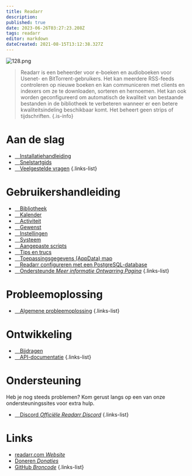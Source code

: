 ```yaml
---
title: Readarr
description: 
published: true
date: 2023-06-26T03:27:23.208Z
tags: readarr
editor: markdown
dateCreated: 2021-08-15T13:12:38.327Z
---
```


![128.png](/assets/readarr/logos/128.png)

> Readarr is een beheerder voor e-boeken en audioboeken voor Usenet- en BitTorrent-gebruikers. Het kan meerdere RSS-feeds controleren op nieuwe boeken en kan communiceren met clients en indexers om ze te downloaden, sorteren en hernoemen. Het kan ook worden geconfigureerd om automatisch de kwaliteit van bestaande bestanden in de bibliotheek te verbeteren wanneer er een betere kwaliteitsindeling beschikbaar komt. Het beheert geen strips of tijdschriften.
{.is-info}

# Aan de slag

- [<i class="fas fa-plus-square"></i>&emsp;Installatiehandleiding](/readarr/installation)
- [<i class="fas fa-book-open"></i>&emsp;Snelstartgids](/readarr/quick-start-guide)
- [<i class="far fa-question-circle"></i>&emsp;Veelgestelde vragen](/readarr/faq)
{.links-list}

# Gebruikershandleiding

- [<i class="fas fa-play"></i>&emsp;Bibliotheek](/readarr/library)
- [<i class="fas fa-calendar-alt"></i>&emsp;Kalender](/readarr/calendar)
- [<i class="fas fa-clock"></i>&emsp;Activiteit](/readarr/activity)
- [<i class="fas fa-search-minus"></i>&emsp;Gewenst](/readarr/wanted)
- [<i class="fas fa-cogs"></i>&emsp;Instellingen](/readarr/settings)
- [<i class="fas fa-laptop"></i>&emsp;Systeem](/readarr/system)
- [<i class="fas fa-scroll"></i>&emsp;Aangepaste scripts](/readarr/custom-scripts)
- [<i class="fas fa-gifts"></i>&emsp;Tips en trucs](/readarr/tips-and-tricks)
- [<i class="fas fa-database"></i>&emsp;Toepassingsgegevens (AppData) map](/readarr/appdata-directory)
- [<i class="fas fa-server"></i>&emsp;Readarr configureren met een PostgreSQL-database](/readarr/postgres-setup)
- [<i class="fas fa-cogs"></i>&emsp;Ondersteunde *Meer informatie Ontwarring Pagina*](/readarr/supported)
{.links-list}

# Probleemoplossing

- [<i class="far fa-life-ring"></i>&emsp;Algemene probleemoplossing](/readarr/troubleshooting)
{.links-list}

# Ontwikkeling

- [<i class="fas fa-laptop-code"></i>&emsp;Bijdragen](/readarr/contributing)
- [<i class="fas fa-book"></i>&emsp;API-documentatie](https://readarr.com/docs/api/)
{.links-list}

# Ondersteuning

Heb je nog steeds problemen? Kom gerust langs op een van onze ondersteuningssites voor extra hulp.

- [<i class="fab fa-discord"></i>&emsp;Discord *Officiële Readarr Discord*](https://readarr.com/discord)
{.links-list}

# Links

- [readarr.com *Website*](https://readarr.com)
- [Doneren *Donaties*](https://readarr.com/donate)
- [GitHub *Broncode*](https://github.com/readarr/readarr)
{.links-list}